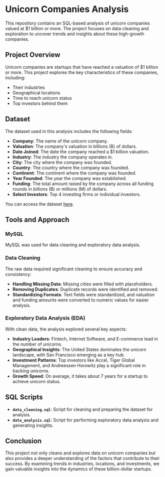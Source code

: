 # Unicorn Companies Analysis

This repository contains an SQL-based analysis of unicorn companies valued at $1 billion or more. The project focuses on data cleaning and exploration to uncover trends and insights about these high-growth companies.

## Project Overview

Unicorn companies are startups that have reached a valuation of $1 billion or more. This project explores the key characteristics of these companies, including:
- Their industries
- Geographical locations
- Time to reach unicorn status
- Top investors behind them

## Dataset

The dataset used in this analysis includes the following fields:
- **Company**: The name of the unicorn company.
- **Valuation**: The company's valuation in billions (B) of dollars.
- **Date Joined**: The date the company reached a $1 billion valuation.
- **Industry**: The industry the company operates in.
- **City**: The city where the company was founded.
- **Country**: The country where the company was founded.
- **Continent**: The continent where the company was founded.
- **Year Founded**: The year the company was established.
- **Funding**: The total amount raised by the company across all funding rounds in billions (B) or millions (M) of dollars.
- **Select Investors**: Top 4 investing firms or individual investors.

You can access the dataset [here](https://mavenanalytics.io/data-playground?order=date_added%2Cdesc&search=unicorn).

## Tools and Approach

### MySQL

MySQL was used for data cleaning and exploratory data analysis.

### Data Cleaning

The raw data required significant cleaning to ensure accuracy and consistency:
- **Handling Missing Data**: Missing cities were filled with placeholders.
- **Removing Duplicates**: Duplicate records were identified and removed.
- **Standardizing Formats**: Text fields were standardized, and valuation and funding amounts were converted to numeric values for easier analysis.

### Exploratory Data Analysis (EDA)

With clean data, the analysis explored several key aspects:
- **Industry Leaders**: Fintech, Internet Software, and E-commerce lead in the number of unicorns.
- **Geographical Insights**: The United States dominates the unicorn landscape, with San Francisco emerging as a key hub.
- **Investment Patterns**: Top investors like Accel, Tiger Global Management, and Andreessen Horowitz play a significant role in backing unicorns.
- **Growth Speed**: On average, it takes about 7 years for a startup to achieve unicorn status.

## SQL Scripts

- **`data_cleaning.sql`**: Script for cleaning and preparing the dataset for analysis.
- **`data_analysis.sql`**: Script for performing exploratory data analysis and generating insights.

## Conclusion

This project not only cleans and explores data on unicorn companies but also provides a deeper understanding of the factors that contribute to their success. By examining trends in industries, locations, and investments, we gain valuable insights into the dynamics of these billion-dollar startups.

